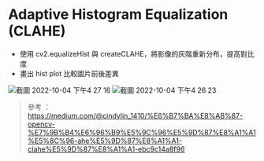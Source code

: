 # Adaptive Histogram Equalization (CLAHE)
- 使用 cv2.equalizeHist 與 createCLAHE，將影像的灰階重新分布，提高對比度
- 畫出 hist plot 比較圖片前後差異

![截圖 2022-10-04 下午4 27 16](https://user-images.githubusercontent.com/107407057/193771707-82a31cdb-45ea-43b0-a334-5bcdf2655c9b.png)
![截圖 2022-10-04 下午4 26 23](https://user-images.githubusercontent.com/107407057/193771617-da7ef75c-04d1-4a01-a97e-1d4c053850cc.png)

> 參考 ： https://medium.com/@cindylin_1410/%E6%B7%BA%E8%AB%87-opencv-%E7%9B%B4%E6%96%B9%E5%9C%96%E5%9D%87%E8%A1%A1%E5%8C%96-ahe%E5%9D%87%E8%A1%A1-clahe%E5%9D%87%E8%A1%A1-ebc9c14a8f96
